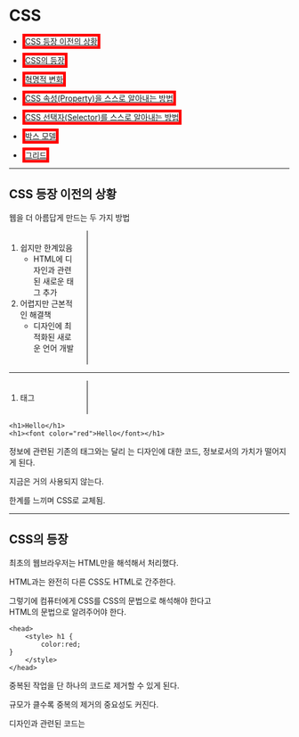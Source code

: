 # CSS

* [CSS 등장 이전의 상황](#CSS-등장-이전의-상황)

* [CSS의 등장](#CSS의-등장)

* [혁명적 변화](#혁명적-변화)

* [CSS 속성(Property)을 스스로 알아내는 방법](#CSS-속성을-스스로-알아내는-방법)

* [CSS 선택자(Selector)를 스스로 알아내는 방법](#CSS-선택자를-스스로-알아내는-방법)

* [박스 모델](#박스-모델)

* [그리드](#그리드)

---

## CSS 등장 이전의 상황

웹을 더 아름답게 만드는 두 가지 방법

1. 쉽지만 한계있음
    - HTML에 디자인과 관련된 새로운 태그 추가 
2. 어렵지만 근본적인 해결책
    - 디자인에 최적화된 새로운 언어 개발

---

1. <font> 태그
```
<h1>Hello</h1>
<h1><font color="red">Hello</font></h1>
```
정보에 관련된 기존의 태그와는 달리 <font>는 디자인에 대한 코드, 정보로서의 가치가 떨어지게 된다.

지금은 거의 사용되지 않는다.

한계를 느끼며 CSS로 교체됨.

---

## CSS의 등장

최초의 웹브라우저는 HTML만을 해석해서 처리했다.

HTML과는 완전히 다른 CSS도 HTML로 간주한다.

그렇기에 컴퓨터에게 CSS를 CSS의 문법으로 해석해야 한다고  
HTML의 문법으로 알려주어야 한다.
```
<head>
    <style> h1 {
        color:red;
}
    </style>
</head>
```
중복된 작업을 단 하나의 코드로 제거할 수 있게 된다.

규모가 클수록 중복의 제거의 중요성도 커진다.

디자인과 관련된 코드는 <style>태그 안에 갖혀있게 된다.
    
HTML이 정보에 전념할 수 있게끔 하기 위해  
훨씬 효율적으로 웹페이지를 디자인하기 위해 CSS가 도입됨.

---

## 혁명적 변화

웹브라우저로 하여금 어디부터 어디까지가 CSS인지 구분되야 함.

1. <style>태그를 통해
```
<head>
    <style> h1 {
        color:red;
}
    </style>
</head>
``` 
효과만으로는 누구에게 지정할지를 모르기에

[] {} 코드가 추가로 필요하다.

[]를 효과를 누구에게 줄 것인가를 선택한다는 의미에서 **선택자(Selector)**라고 부른다.

선택자에게 지정될 {}안의 효과를 **선언(declaration)**이라고 부른다.


1. 속성을 통해

    ```
    <body>
    <li><a href="2.html" style="color:red">CSS</a></li>
    </body>  
    ```
    
<body>안에서의 *<style>*은 HTML의 속성이다.
    
값으로 반드시 CSS의 효과가 들어온다는 약속이 되어있다.

style 태그를 직접 사용하면 선택자를 사용할 필요가 없다.

밑줄을 없애고 싶다면
```
text-decoration: none;
```

밑줄을 만들고 싶다면

```
text-decoration: underline;
```

---

### 이론 정리

```
<!-- Selector(선택자) --> a{
    <!-- Declaration(선언, 효과) --> color:red;
    }                   <!-- Property(속성) --> <!-- Property Value(값) -->
```

---

## CSS 속성을 스스로 알아내는 방법

CSS + [] + property 로 검색

크기와 관련된 property

```
div.a {
  font-size: 15px;
}

div.b {
  font-size: large;
}

div.c {
  font-size: 150%;
}
```

정렬과 관련된 property

```
div.a {
  text-align: center;
}

div.b {
  text-align: left;
}

div.c {
  text-align: right;
}

div.c {
  text-align: justify;
}
```

! 모든 걸 기억하지 않아도 검색 몇 번이면 정보를 찾을 수 있다

! 뇌를 이기는 의지는 없다. 뇌를 혹사시키면 뇌는 수단과 방법을 가리지 않고 그 일을 하지 않을 방법을 찾을 것이다.

---

## CSS 선택자를 스스로 알아내는 방법

### class 선택자

```
  .saw {
    color:gray;
  }

#active {
  color:red;
}
  
  <li><a href="1.html"class="saw">HTML</a></li>
  <li><a href="2.html"class="saw" id="active">CSS</a></li>  <!-- class="[]", saw : html -->
  <li><a href="3.html">JavaScript</a></li>
```
saw라고만 쓰면 웹페이지의 모든 saw라는 이름의 태그를 선택하는 선택자

class가 saw인 태그만 선택하려면 앞에 .을 붙인다.

---

#### class란?

* 특정 의도에 따라 하나로 그룹핑한다 라는 뜻이 포함되어 있다.
* 여러 개의 값이 들어올 수 있다. 
* 띄어쓰기로 구분한다.
* 하나의 태그에 여러 개의 속성이 들어올 수 있다
* 여러 개의 선택자를 통해 하나의 태그를 공동으로 제어할 수 있다.

---

### id 선택자


```
  .saw {
    color:gray;
  }

#active {
  color:red;
}
  
  <li><a href="1.html"class="saw">HTML</a></li>
  <li><a href="2.html"class="saw" id="active">CSS</a></li>  <!-- class="[]", saw : html -->
  <li><a href="3.html">JavaScript</a></li>
```

---

### 이론 정리

* id 선택자의 값은 한 웹페이지에서 단 한 번만 등장할 수 있다. (중복등장해서는 안 된다)
* id 선택자는 class보다 우선순위에 있다.
* class 선택자는 tag(elements) 선택자보다 우선순위에 있다.
* 동일한 순위라면 마지막에 등장하는 선택자가 우선순위에 있다.
* **tag 선택자 < class 선택자 < id 선택자**

---

## 박스 모델

```
    <style>
      h1{
        border-width:5px;
        border-color:red;
        border-style:solid;
      }
      a{
        border-width:5px;
        border-color:red;
        border-style:solid;
      }
    </style>

```
제목 태그(h1)은 화면 전체를 사용하며 줄바꿈을 된다. 

링크(a)는 줄바꿈을 하지 않고 자기 콘텐츠만큼의 공간을 사용한다.

전체를 쓰는 태그 : block level element(tag)    
자기 크기만큼을 쓰는 태그 : inline element(tag)

```
h1{
        border-width:5px;
        border-color:red;
        border-style:solid;
        display:inline or block;
      }
```

block level element와 inline element는 display 속성의 기본값일 뿐 CSS를 통해 얼마든지 바꿀 수 있다.

---

### CSS 박스 모델

```
display:none;
```
으로 태그를 안보이게 할 수 있다.

   
```
hi, a {
  border:5px solid red;
}
```
선택자에서 콤마(,)를 통해 중복을 줄일 수 있다.

   
```
  width:100px;
  height:50px;
```
콘텐츠의 폭과 높이를 조절한다.

   
```
padding:20px;
```
콘텐츠와 테두리 사이의 간격을 조절한다.

   
```
border:5px solid:red;
```
테두리 값을 조절한다.

   
```
margin:20px;
```
테두리와 테두리 사이의 간격을 조절한다.

   
웹페이지에서 우클릭 후 검사를 누르면 태그가 어떤 CSS의 영향을 받는지 일목요연하게 알 수 있다.

---

## 박스 모델 응용

```
    <style>
h1 {
    font-size:80px;
    text-align:center;
    border-bottom:1px solid black;
    margin: 0px;
    padding: 20px;
  }
  ol {
    width:100px;
    border-right:1px solid black;
    margin:0px;
    padding:20px;
  }
  body{
    margin:0px;
  }
  </style>
  ```

---

## 그리드

순전히 디자인만을 위해 존재하는 아무런 의미도 없는 태그

<div> : block level element    
    
<span> : inline level element
    
```
  <head>
    <style>
      #grid{
        border:5px solid pink;
      }
      div{
        border:5px solid gray;
      }

    </style>
  </head>
  <body>
    <div id="grid">
    <div>NAAVAGATION</div> 
    <div>ARTICLE</div>
    </div id="grid">
  </body>
```

두 개 이상의 태그를 나란히 배치하고 싶다면 감싸는 부모 태그가 필요하다.

```
  #grid{
        border:5px solid pink;
        display:grid;
        grid-template-columns: 150px 1fr;
      }
```
첫 번째 element는 150px이라는 고정적인 크기를 가지고 나머지는 남은 공간을 가진다라는 뜻

fr : 화면 전체를 X만큼 화면 전체를 쓰게 자동으로 조정되는 단위

---

### 그리드 응용

```
<head>
  <style>
    #grid{
      display: grid;
      grid-template-columns: 150px 1fr;
    }
    </style>
  </head>
  
  <body>
  <div id="grid">
      <ol>
        <li><a href="1.html" >HTML</a></li>
        <li><a href="2.html">CSS</a></li>
        <li><a href="3.html">JavaScript</a></li>
      </ol>
  <div id="article">
      <h2>CSS</h2>
   <p>
    본문
   </p>
  </div>
  </div>
  </body>
```

- 그리드를 응용하여 요소(elements)들을 같은 열(columns)에 배치할 수 있다.
- 열 : columns, 행 : rows
